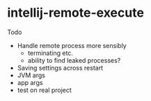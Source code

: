 # intellij-remote-execute

Todo
- Handle remote process more sensibly
   - terminating etc.
   - ability to find leaked processes?
- Saving settings across restart
- JVM args
- app args
- test on real project